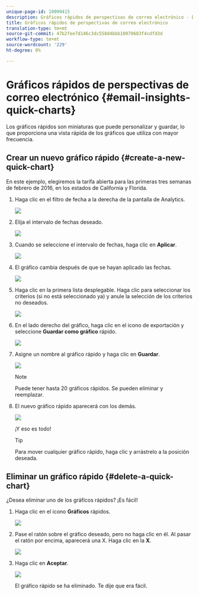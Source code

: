 ```yaml
---
unique-page-id: 10099415
description: Gráficos rápidos de perspectivas de correo electrónico - Documentos de marketing - Documentación del producto
title: Gráficos rápidos de perspectivas de correo electrónico
translation-type: tm+mt
source-git-commit: 47b2fee7d146c3dc558d4bbb10070683f4cdfd3d
workflow-type: tm+mt
source-wordcount: '229'
ht-degree: 0%

---
```



# Gráficos rápidos de perspectivas de correo electrónico {#email-insights-quick-charts}

Los gráficos rápidos son miniaturas que puede personalizar y guardar, lo que proporciona una vista rápida de los gráficos que utiliza con mayor frecuencia.

## Crear un nuevo gráfico rápido {#create-a-new-quick-chart}

En este ejemplo, elegiremos la tarifa abierta para las primeras tres semanas de febrero de 2016, en los estados de California y Florida.

1. Haga clic en el filtro de fecha a la derecha de la pantalla de Analytics.

   ![](assets/one-1.png)

1. Elija el intervalo de fechas deseado.

   ![](assets/two-2.png)

1. Cuando se seleccione el intervalo de fechas, haga clic en **Aplicar**.

   ![](assets/three-2.png)

1. El gráfico cambia después de que se hayan aplicado las fechas.

   ![](assets/four.png)

1. Haga clic en la primera lista desplegable. Haga clic para seleccionar los criterios (si no está seleccionado ya) y anule la selección de los criterios no deseados.

   ![](assets/5.png)

1. En el lado derecho del gráfico, haga clic en el icono de exportación y seleccione **Guardar como gráfico** rápido.

   ![](assets/six.png)

1. Asigne un nombre al gráfico rápido y haga clic en **Guardar**.

   ![](assets/seven.png)

   >[!NOTE]
   >
   >Puede tener hasta 20 gráficos rápidos. Se pueden eliminar y reemplazar.

1. El nuevo gráfico rápido aparecerá con los demás.

   ![](assets/8.png)

   ¡Y eso es todo!

   >[!TIP]
   >
   >Para mover cualquier gráfico rápido, haga clic y arrástrelo a la posición deseada.

## Eliminar un gráfico rápido {#delete-a-quick-chart}

¿Desea eliminar uno de los gráficos rápidos? ¡Es fácil!

1. Haga clic en el icono **Gráficos** rápidos.

   ![](assets/nine.png)

1. Pase el ratón sobre el gráfico deseado, pero no haga clic en él. Al pasar el ratón por encima, aparecerá una X. Haga clic en la **X**.

   ![](assets/ten.png)

1. Haga clic en **Aceptar**.

   ![](assets/eleven.png)

   El gráfico rápido se ha eliminado. Te dije que era fácil.

